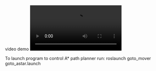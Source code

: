 video demo
![Video demo](demo.mp4)



To launch program to control A* path planner run:
    roslaunch goto_mover goto_astar.launch

